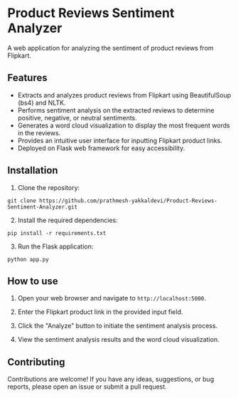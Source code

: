 # Product Reviews Sentiment Analyzer

A web application for analyzing the sentiment of product reviews from Flipkart.

## Features

- Extracts and analyzes product reviews from Flipkart using BeautifulSoup (bs4) and NLTK.
- Performs sentiment analysis on the extracted reviews to determine positive, negative, or neutral sentiments.
- Generates a word cloud visualization to display the most frequent words in the reviews.
- Provides an intuitive user interface for inputting Flipkart product links.
- Deployed on Flask web framework for easy accessibility.

## Installation

1. Clone the repository:
```
git clone https://github.com/prathmesh-yakkaldevi/Product-Reviews-Sentiment-Analyzer.git
```
2. Install the required dependencies:
```
pip install -r requirements.txt
```
3. Run the Flask application:
```
python app.py
```
## How to use
1. Open your web browser and navigate to `http://localhost:5000`.

2. Enter the Flipkart product link in the provided input field.

3. Click the "Analyze" button to initiate the sentiment analysis process.

4. View the sentiment analysis results and the word cloud visualization.

## Contributing

Contributions are welcome! If you have any ideas, suggestions, or bug reports, please open an issue or submit a pull request.

